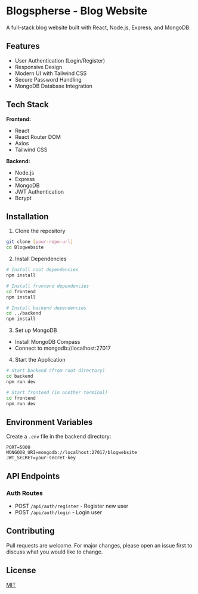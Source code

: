 # Blogspherse - Blog Website

A full-stack blog website built with React, Node.js, Express, and MongoDB.

## Features

- User Authentication (Login/Register)
- Responsive Design
- Modern UI with Tailwind CSS
- Secure Password Handling
- MongoDB Database Integration

## Tech Stack

**Frontend:**
- React
- React Router DOM
- Axios
- Tailwind CSS

**Backend:**
- Node.js
- Express
- MongoDB
- JWT Authentication
- Bcrypt

## Installation

1. Clone the repository
```bash
git clone [your-repo-url]
cd Blogwebsite
```

2. Install Dependencies
```bash
# Install root dependencies
npm install

# Install frontend dependencies
cd frontend
npm install

# Install backend dependencies
cd ../backend
npm install
```

3. Set up MongoDB
- Install MongoDB Compass
- Connect to mongodb://localhost:27017

4. Start the Application
```bash
# Start backend (from root directory)
cd backend
npm run dev

# Start frontend (in another terminal)
cd frontend
npm run dev
```

## Environment Variables

Create a `.env` file in the backend directory:

```env
PORT=5000
MONGODB_URI=mongodb://localhost:27017/blogwebsite
JWT_SECRET=your-secret-key
```

## API Endpoints

### Auth Routes
- POST `/api/auth/register` - Register new user
- POST `/api/auth/login` - Login user

## Contributing

Pull requests are welcome. For major changes, please open an issue first to discuss what you would like to change.

## License

[MIT](https://choosealicense.com/licenses/mit/) 